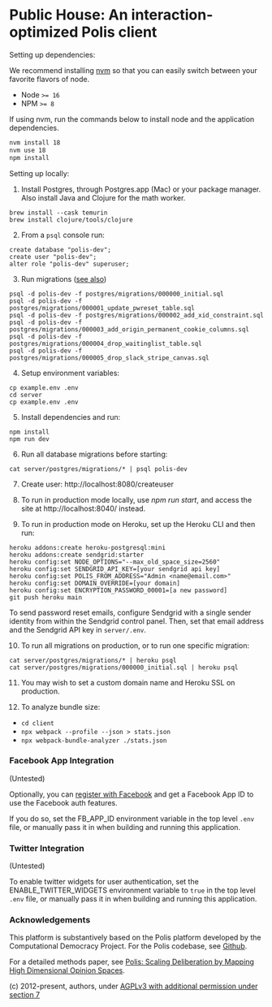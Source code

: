 # Public House: An interaction-optimized Polis client

Setting up dependencies:

We recommend installing [nvm](https://github.com/creationix/nvm) so
that you can easily switch between your favorite flavors of node.

* Node `>= 16`
* NPM `>= 8`

If using nvm, run the commands below to install node and the application dependencies.

```sh
nvm install 18
nvm use 18
npm install
```

Setting up locally:

1. Install Postgres, through Postgres.app (Mac) or your package manager. Also install Java and Clojure for the math worker.

```
brew install --cask temurin
brew install clojure/tools/clojure
```

2. From a `psql` console run:

```
create database "polis-dev";
create user "polis-dev";
alter role "polis-dev" superuser;
```

3. Run migrations ([️see also](docs/migrations.md))

```
psql -d polis-dev -f postgres/migrations/000000_initial.sql
psql -d polis-dev -f postgres/migrations/000001_update_pwreset_table.sql
psql -d polis-dev -f postgres/migrations/000002_add_xid_constraint.sql
psql -d polis-dev -f postgres/migrations/000003_add_origin_permanent_cookie_columns.sql
psql -d polis-dev -f postgres/migrations/000004_drop_waitinglist_table.sql
psql -d polis-dev -f postgres/migrations/000005_drop_slack_stripe_canvas.sql
```

4. Setup environment variables:

```
cp example.env .env
cd server
cp example.env .env
```

5. Install dependencies and run:

```
npm install
npm run dev
```

6. Run all database migrations before starting:

```
cat server/postgres/migrations/* | psql polis-dev
```

7. Create user: http://localhost:8080/createuser

8. To run in production mode locally, use *npm run start*, and access the site at http://localhost:8040/ instead.

9. To run in production mode on Heroku, set up the Heroku CLI and then run:

```
heroku addons:create heroku-postgresql:mini
heroku addons:create sendgrid:starter
heroku config:set NODE_OPTIONS="--max_old_space_size=2560"
heroku config:set SENDGRID_API_KEY=[your sendgrid api key]
heroku config:set POLIS_FROM_ADDRESS="Admin <name@email.com>"
heroku config:set DOMAIN_OVERRIDE=[your domain]
heroku config:set ENCRYPTION_PASSWORD_00001=[a new password]
git push heroku main
```

To send password reset emails, configure Sendgrid with a single sender identity
from within the Sendgrid control panel. Then, set that email address and the
Sendgrid API key in `server/.env`.

10. To run all migrations on production, or to run one specific migration:

```
cat server/postgres/migrations/* | heroku psql
cat server/postgres/migrations/000000_initial.sql | heroku psql
```

11. You may wish to set a custom domain name and Heroku SSL on production.

12. To analyze bundle size:
- `cd client`
- `npx webpack --profile --json > stats.json`
- `npx webpack-bundle-analyzer ./stats.json`

### Facebook App Integration

(Untested)

Optionally, you can [register with Facebook](https://developers.facebook.com/docs/development) and get a Facebook App ID
to use the Facebook auth features.

If you do so, set the FB_APP_ID environment variable in the top level `.env` file, or manually pass it in
when building and running this application.

### Twitter Integration

(Untested)

To enable twitter widgets for user authentication, set the ENABLE_TWITTER_WIDGETS environment variable to `true` in the
top level `.env` file, or manually pass it in when building and running this application.

### Acknowledgements

This platform is substantively based on the Polis platform developed by the Computational Democracy Project. For the Polis codebase, see [Github](https://github.com/compdemocracy/polis).

For a detailed methods paper, see [Polis: Scaling Deliberation by Mapping High Dimensional Opinion Spaces](https://www.e-revistes.uji.es/index.php/recerca/article/view/5516/6558).

(c) 2012-present, authors, under [AGPLv3 with additional permission under section 7](/LICENSE)
